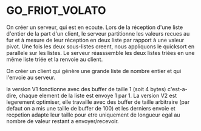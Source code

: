 # GO_FRIOT_VOLATO
On créer un serveur, qui est en ecoute. Lors de la réception d'une liste d'entier de la part d'un client, le serveur partitionne les valeurs recues au fur et à mesure de leur réception en deux liste par rapport à une valeur pivot. Une fois les deux sous-listes creent, nous appliquons le quicksort en parallele sur les listes. Le serveur réasssemble les deux listes triées en une même liste triée et la renvoie au client.

On créer un client qui génère une grande liste de nombre entier et qui l'envoie au serveur.

la version V1 fonctionne avec des buffer de taille 1 (soit 4 bytes) c'est-a-dire, chaque element de la liste est envoye 1 par 1. La version V2 est legerement optimiser, elle travaille avec des buffer de taille arbitraire (par defaut on a mis une taille de buffer de 100) et les derniers envoie et recpetion adapte leur taille pour etre uniquement de longueur egal au nombre de valeur restant a envoyer/recevoir.
